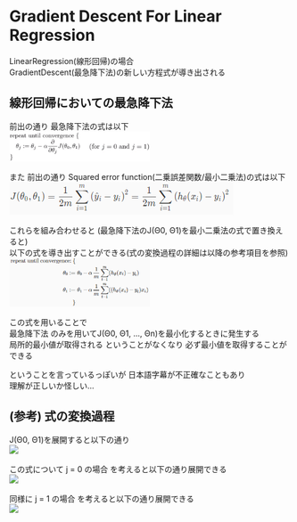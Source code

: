 # Gradient Descent For Linear Regression
LinearRegression(線形回帰)の場合  
GradientDescent(最急降下法)の新しい方程式が導き出される  

## 線形回帰においての最急降下法
前出の通り 最急降下法の式は以下  
<img src="../../img/01_08_gradient_descent_algorithm.png" width=50%>  

また 前出の通り Squared error function(二乗誤差関数/最小二乗法)の式は以下  
<img src="../../img/01_05_cost_function_formula.png">  

これらを組み合わせると (最急降下法のJ(Θ0, Θ1)を最小二乗法の式で置き換えると)  
以下の式を導き出すことができる(式の変換過程の詳細は以降の参考項目を参照)  
<img src="../../img/01_10_gradient_descent_for_linear_regression_algorithm.png" width=50%>  

この式を用いることで  
最急降下法 のみを用いてJ(Θ0, Θ1, ..., Θn)を最小化するときに発生する  
局所的最小値が取得される ということがなくなり 必ず最小値を取得することができる  

ということを言っているっぽいが 日本語字幕が不正確なこともあり  
理解が正しいか怪しい...

## (参考) 式の変換過程
J(Θ0, Θ1)を展開すると以下の通り  
<img src="https://latex.codecogs.com/gif.latex?\frac{\partial}{\partial\theta_{j}}J(\theta_{0},&space;\theta_{1})&space;\\&space;=&space;\frac{\partial}{\partial\theta_{j}}&space;\cdot&space;\frac{1}{2m}&space;\sum_{i=1}^{m}(h_{\theta}(x^{(i)})&space;-&space;y^{(i)})^{2}&space;\\&space;=&space;\frac{\partial}{\partial\theta_{j}}&space;\cdot&space;\frac{1}{2m}&space;\sum_{i=1}^{m}(\theta_{0}&space;&plus;&space;\theta_{1}x^{(i)}&space;-&space;y^{(i)})^{2}&space;\\&space;=&space;\frac{\partial}{\partial\theta_{j}}&space;\cdot&space;\frac{1}{2m}&space;\sum_{i=1}^{m}(&space;\theta_{0}^{2}&space;&plus;&space;\theta_{1}^{2}x^{(i)^{2}}&space;&plus;&space;y^{(i)^{2}}&space;&plus;&space;2\theta_{0}\theta_{1}x^{(i)}&space;-&space;2\theta_{1}x^{(i)}y^{(i)}&space;-&space;2y^{(i)}\theta_{0}&space;)" width=50%>   

この式について j = 0 の場合 を考えると以下の通り展開できる  
<img src="https://latex.codecogs.com/gif.latex?j%20%3D%200%20%3A%20%5Cfrac%7B%5Cpartial%7D%7B%5Cpartial%5Ctheta_%7Bj%7D%7DJ%28%5Ctheta_%7B0%7D%2C%20%5Ctheta_%7B1%7D%29%20%5C%5C%20%3D%20%5Cfrac%7B%5Cpartial%7D%7B%5Cpartial%5Ctheta_%7B0%7D%7D%20%5Ccdot%20%5Cfrac%7B1%7D%7B2m%7D%20%5Csum_%7Bi%3D1%7D%5E%7Bm%7D%28%20%5Ctheta_%7B0%7D%5E%7B2%7D%20&plus;%20%5Ctheta_%7B1%7D%5E%7B2%7Dx%5E%7B%28i%29%5E%7B2%7D%7D%20&plus;%20y%5E%7B%28i%29%5E%7B2%7D%7D%20&plus;%202%5Ctheta_%7B0%7D%5Ctheta_%7B1%7Dx%5E%7B%28i%29%7D%20-%202%5Ctheta_%7B1%7Dx%5E%7B%28i%29%7Dy%5E%7B%28i%29%7D%20-%202y%5E%7B%28i%29%7D%5Ctheta_%7B0%7D%20%29%20%5C%5C%20%3D%20%5Cfrac%7B1%7D%7B2m%7D%20%5Csum_%7Bi%3D1%7D%5E%7Bm%7D%28%202%5Ctheta_%7B0%7D%20&plus;%202%5Ctheta_%7B1%7Dx%5E%7B%28i%29%7D%20-%202y%5E%7B%28i%29%7D%20%29%20%5C%5C%20%3D%20%5Cfrac%7B1%7D%7Bm%7D%20%5Csum_%7Bi%3D1%7D%5E%7Bm%7D%28%20%5Ctheta_%7B0%7D%20&plus;%20%5Ctheta_%7B1%7Dx%5E%7B%28i%29%7D%20-%20y%5E%7B%28i%29%7D%20%29%20%5C%5C%20%3D%20%5Cfrac%7B1%7D%7Bm%7D%20%5Csum_%7Bi%3D1%7D%5E%7Bm%7D%28%20h_%7B%5CTheta%7D%28x%5E%7B%28i%29%7D%29%20-%20y%5E%7B%28i%29%7D%20%29" width=50%>  

同様に j = 1 の場合 を考えると以下の通り展開できる  
<img src="https://latex.codecogs.com/gif.latex?j&space;=&space;1&space;:&space;\frac{\partial}{\partial\theta_{j}}J(\theta_{0},&space;\theta_{1})&space;\\&space;=&space;\frac{\partial}{\partial\theta_{1}}&space;\cdot&space;\frac{1}{2m}&space;\sum_{i=1}^{m}(&space;\theta_{0}^{2}&space;&plus;&space;\theta_{1}^{2}x^{(i)^{2}}&space;&plus;&space;y^{(i)^{2}}&space;&plus;&space;2\theta_{0}\theta_{1}x^{(i)}&space;-&space;2\theta_{1}x^{(i)}y^{(i)}&space;-&space;2y^{(i)}\theta_{0}&space;)&space;\\&space;=&space;\frac{1}{2m}&space;\sum_{i=1}^{m}(&space;2\theta_{1}x^{(i)^{2}}&space;&plus;&space;2\theta_{0}x^{(i)}&space;-&space;2x^{(i)}y^{(i)}&space;)&space;\\&space;=&space;\frac{1}{m}&space;\sum_{i=1}^{m}(&space;\theta_{1}x^{(i)^{2}}&space;&plus;&space;\theta_{0}x^{(i)}&space;-&space;x^{(i)}y^{(i)}&space;)&space;\\&space;=&space;\frac{1}{m}&space;\sum_{i=1}^{m}(&space;\theta_{1}x^{(i)}&space;&plus;&space;\theta_{0}&space;-&space;y^{(i)}&space;)&space;\cdot&space;x^{(i)}&space;\\&space;=&space;\frac{1}{m}&space;\sum_{i=1}^{m}(&space;h_{\theta}(x^{(i)})&space;-&space;y^{(i)}&space;)&space;\cdot&space;x^{(i)}" width=50%>  
